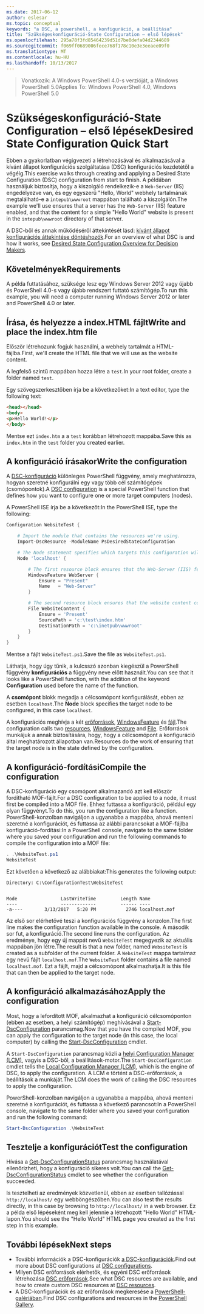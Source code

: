 ```yaml
---
ms.date: 2017-06-12
author: eslesar
ms.topic: conceptual
keywords: "a DSC, a powershell, a konfiguráció, a beállítása"
title: "Szükségeskonfiguráció-State Configuration – első lépések"
ms.openlocfilehash: 295a78f3fd85464239d51d7be0defa04d2344689
ms.sourcegitcommit: f069ff0689006fece768f178c10e3e3eeaee09f0
ms.translationtype: MT
ms.contentlocale: hu-HU
ms.lasthandoff: 10/13/2017
---
```

> <span data-ttu-id="0e20a-103">Vonatkozik: A Windows PowerShell 4.0-s verzióját, a Windows PowerShell 5.0</span><span class="sxs-lookup"><span data-stu-id="0e20a-103">Applies To: Windows PowerShell 4.0, Windows PowerShell 5.0</span></span>

# <a name="desired-state-configuration-quick-start"></a><span data-ttu-id="0e20a-104">Szükségeskonfiguráció-State Configuration – első lépések</span><span class="sxs-lookup"><span data-stu-id="0e20a-104">Desired State Configuration Quick Start</span></span>

<span data-ttu-id="0e20a-105">Ebben a gyakorlatban végigvezeti a létrehozásával és alkalmazásával a kívánt állapot konfigurációs szolgáltatása (DSC) konfigurációs kezdetétől a végéig.</span><span class="sxs-lookup"><span data-stu-id="0e20a-105">This exercise walks through creating and applying a Desired State Configuration (DSC) configuration from start to finish.</span></span>
<span data-ttu-id="0e20a-106">A példában használjuk biztosítja, hogy a kiszolgáló rendelkezik-e a `Web-Server` (IIS) engedélyezve van, és egy egyszerű "Hello, World" webhely tartalmának megtalálható-e a `intepub\wwwroot` mappában található a kiszolgálón.</span><span class="sxs-lookup"><span data-stu-id="0e20a-106">The example we'll use ensures that a server has the `Web-Server` (IIS) feature enabled, and that the content for a simple "Hello World" website is present in the `intepub\wwwroot` directory of that server.</span></span>

<span data-ttu-id="0e20a-107">A DSC-ből és annak működéséről áttekintését lásd: [kívánt állapot konfigurációs áttekintése döntéshozók](decisionMaker.md).</span><span class="sxs-lookup"><span data-stu-id="0e20a-107">For an overview of what DSC is and how it works, see [Desired State Configuration Overview for Decision Makers](decisionMaker.md).</span></span>

## <a name="requirements"></a><span data-ttu-id="0e20a-108">Követelmények</span><span class="sxs-lookup"><span data-stu-id="0e20a-108">Requirements</span></span>

<span data-ttu-id="0e20a-109">A példa futtatásához, szüksége lesz egy Windows Server 2012 vagy újabb és PowerShell 4.0-s vagy újabb rendszert futtató számítógép.</span><span class="sxs-lookup"><span data-stu-id="0e20a-109">To run this example, you will need a computer running Windows Server 2012 or later and PowerShell 4.0 or later.</span></span>

## <a name="write-and-place-the-indexhtm-file"></a><span data-ttu-id="0e20a-110">Írása, és helyezze a index.HTML fájlt</span><span class="sxs-lookup"><span data-stu-id="0e20a-110">Write and place the index.htm file</span></span>

<span data-ttu-id="0e20a-111">Először létrehozunk fogjuk használni, a webhely tartalmát a HTML-fájlba.</span><span class="sxs-lookup"><span data-stu-id="0e20a-111">First, we'll create the HTML file that we will use as the website content.</span></span>

<span data-ttu-id="0e20a-112">A legfelső szintű mappában hozza létre a `test`.</span><span class="sxs-lookup"><span data-stu-id="0e20a-112">In your root folder, create a folder named `test`.</span></span>

<span data-ttu-id="0e20a-113">Egy szövegszerkesztőben írja be a következőket:</span><span class="sxs-lookup"><span data-stu-id="0e20a-113">In a text editor, type the following text:</span></span>

```html
<head></head>
<body>
<p>Hello World!</p>
</body>
```

<span data-ttu-id="0e20a-114">Mentse ezt `index.htm` a a `test` korábban létrehozott mappába.</span><span class="sxs-lookup"><span data-stu-id="0e20a-114">Save this as `index.htm` in the `test` folder you created earlier.</span></span> 

## <a name="write-the-configuration"></a><span data-ttu-id="0e20a-115">A konfiguráció írásakor</span><span class="sxs-lookup"><span data-stu-id="0e20a-115">Write the configuration</span></span>

<span data-ttu-id="0e20a-116">A [DSC-konfiguráció](configurations.md) különleges PowerShell függvény, amely meghatározza, hogyan szeretné konfigurálni egy vagy több cél számítógépek (csomópontok).</span><span class="sxs-lookup"><span data-stu-id="0e20a-116">A [DSC configuration](configurations.md) is a special PowerShell function that defines how you want to configure one or more target computers (nodes).</span></span>

<span data-ttu-id="0e20a-117">A PowerShell ISE írja be a következőt:</span><span class="sxs-lookup"><span data-stu-id="0e20a-117">In the PowerShell ISE, type the following:</span></span>

```powershell
Configuration WebsiteTest {

    # Import the module that contains the resources we're using.
    Import-DscResource -ModuleName PsDesiredStateConfiguration

    # The Node statement specifies which targets this configuration will be applied to.
    Node 'localhost' {

        # The first resource block ensures that the Web-Server (IIS) feature is enabled.
        WindowsFeature WebServer {
            Ensure = "Present"
            Name   = "Web-Server"
        }

        # The second resource block ensures that the website content copied to the website root folder.
        File WebsiteContent {
            Ensure = 'Present'
            SourcePath = 'c:\test\index.htm'
            DestinationPath = 'c:\inetpub\wwwroot'
        }
    }
}
```

<span data-ttu-id="0e20a-118">Mentse a fájlt `WebsiteTest.ps1`.</span><span class="sxs-lookup"><span data-stu-id="0e20a-118">Save the file as `WebsiteTest.ps1`.</span></span>

<span data-ttu-id="0e20a-119">Láthatja, hogy úgy tűnik, a kulcsszó azonban kiegészül a PowerShell függvény **konfigurációs** a függvény neve előtt használt.</span><span class="sxs-lookup"><span data-stu-id="0e20a-119">You can see that it looks like a PowerShell function, with the addition of the keyword **Configuration** used before the name of the function.</span></span>

<span data-ttu-id="0e20a-120">A **csomópont** blokk megadja a célcsomópont konfigurálását, ebben az esetben `localhost`.</span><span class="sxs-lookup"><span data-stu-id="0e20a-120">The **Node** block specifies the target node to be configured, in this case `localhost`.</span></span>

<span data-ttu-id="0e20a-121">A konfigurációs meghívja a két [erőforrások](resources.md), [WindowsFeature](windowsFeatureResource.md) és [fájl](fileResource.md).</span><span class="sxs-lookup"><span data-stu-id="0e20a-121">The configuration calls two [resources](resources.md), [WindowsFeature](windowsFeatureResource.md) and [File](fileResource.md).</span></span>
<span data-ttu-id="0e20a-122">Erőforrások munkájuk a annak biztosítására, hogy, hogy a célcsomópont a konfiguráció által meghatározott állapotban van.</span><span class="sxs-lookup"><span data-stu-id="0e20a-122">Resources do the work of ensuring that the target node is in the state defined by the configuration.</span></span>

## <a name="compile-the-configuration"></a><span data-ttu-id="0e20a-123">A konfiguráció-fordítási</span><span class="sxs-lookup"><span data-stu-id="0e20a-123">Compile the configuration</span></span>

<span data-ttu-id="0e20a-124">A DSC-konfiguráció egy csomópont alkalmazandó azt kell először fordítható MOF-fájlt.</span><span class="sxs-lookup"><span data-stu-id="0e20a-124">For a DSC configuration to be applied to a node, it must first be compiled into a MOF file.</span></span>
<span data-ttu-id="0e20a-125">Ehhez futtassa a konfiguráció, például egy olyan függvényt.</span><span class="sxs-lookup"><span data-stu-id="0e20a-125">To do this, you run the configuration like a function.</span></span>
<span data-ttu-id="0e20a-126">PowerShell-konzolban navigáljon a ugyanabba a mappába, ahová menteni szeretné a konfigurációt, és futtassa az alábbi parancsokat a MOF-fájlba konfiguráció-fordítási:</span><span class="sxs-lookup"><span data-stu-id="0e20a-126">In a PowerShell console, navigate to the same folder where you saved your configuration and run the following commands to compile the configuration into a MOF file:</span></span>

```powershell
. .\WebsiteTest.ps1
WebsiteTest
```

<span data-ttu-id="0e20a-127">Ezt követően a következő az alábbiakat:</span><span class="sxs-lookup"><span data-stu-id="0e20a-127">This generates the following output:</span></span>

```
Directory: C:\ConfigurationTest\WebsiteTest


Mode                LastWriteTime         Length Name
----                -------------         ------ ----
-a----        3/13/2017   5:20 PM           2746 localhost.mof
```

<span data-ttu-id="0e20a-128">Az első sor elérhetővé teszi a konfigurációs függvény a konzolon.</span><span class="sxs-lookup"><span data-stu-id="0e20a-128">The first line makes the configuration function available in the console.</span></span>
<span data-ttu-id="0e20a-129">A második sor fut, a konfiguráció.</span><span class="sxs-lookup"><span data-stu-id="0e20a-129">The second line runs the configuration.</span></span>
<span data-ttu-id="0e20a-130">Az eredménye, hogy egy új mappát nevű `WebsiteTest` megegyezik az aktuális mappában jön létre.</span><span class="sxs-lookup"><span data-stu-id="0e20a-130">The result is that a new folder, named `WebsiteTest` is created as a subfolder of the current folder.</span></span>
<span data-ttu-id="0e20a-131">A `WebsiteTest` mappa tartalmaz egy nevű fájlt `localhost.mof`.</span><span class="sxs-lookup"><span data-stu-id="0e20a-131">The `WebsiteTest` folder contains a file named `localhost.mof`.</span></span>
<span data-ttu-id="0e20a-132">Ezt a fájlt, majd a célcsomópont alkalmazhatja.</span><span class="sxs-lookup"><span data-stu-id="0e20a-132">It is this file that can then be applied to the target node.</span></span>

## <a name="apply-the-configuration"></a><span data-ttu-id="0e20a-133">A konfiguráció alkalmazásához</span><span class="sxs-lookup"><span data-stu-id="0e20a-133">Apply the configuration</span></span>

<span data-ttu-id="0e20a-134">Most, hogy a lefordított MOF, alkalmazhat a konfiguráció célcsomóponton (ebben az esetben, a helyi számítógép) meghívásával a [Start-DscConfiguration](/reference/5.1/PSDesiredStateConfiguration/Start-DscConfiguration) parancsmag.</span><span class="sxs-lookup"><span data-stu-id="0e20a-134">Now that you have the compiled MOF, you can apply the configuration to the target node (in this case, the local computer) by calling the [Start-DscConfiguration](/reference/5.1/PSDesiredStateConfiguration/Start-DscConfiguration) cmdlet.</span></span>

<span data-ttu-id="0e20a-135">A `Start-DscConfiguration` parancsmag közli a [helyi Configuration Manager (LCM)](metaConfig.md), vagyis a DSC-ből, a beállítások-motor.</span><span class="sxs-lookup"><span data-stu-id="0e20a-135">The `Start-DscConfiguration` cmdlet tells the [Local Configuration Manager (LCM)](metaConfig.md), which is the engine of DSC, to apply the configuration.</span></span>
<span data-ttu-id="0e20a-136">A LCM e történt a DSC-erőforrások, a beállítások a munkáját.</span><span class="sxs-lookup"><span data-stu-id="0e20a-136">The LCM does the work of calling the DSC resources to apply the configuration.</span></span>

<span data-ttu-id="0e20a-137">PowerShell-konzolban navigáljon a ugyanabba a mappába, ahová menteni szeretné a konfigurációt, és futtassa a következő parancsot:</span><span class="sxs-lookup"><span data-stu-id="0e20a-137">In a PowerShell console, navigate to the same folder where you saved your configuration and run the following command:</span></span>

```powershell
Start-DscConfiguration .\WebsiteTest
```

## <a name="test-the-configuration"></a><span data-ttu-id="0e20a-138">Tesztelje a konfigurációt</span><span class="sxs-lookup"><span data-stu-id="0e20a-138">Test the configuration</span></span>

<span data-ttu-id="0e20a-139">Hívása a [Get-DscConfigurationStatus](/reference/5.1/PSDesiredStateConfiguration/Get-DscConfigurationStatus) parancsmag használatával ellenőrizheti, hogy a konfiguráció sikeres volt.</span><span class="sxs-lookup"><span data-stu-id="0e20a-139">You can call the [Get-DscConfigurationStatus](/reference/5.1/PSDesiredStateConfiguration/Get-DscConfigurationStatus) cmdlet to see whether the configuration succeeded.</span></span> 

<span data-ttu-id="0e20a-140">Is tesztelheti az eredmények közvetlenül, ebben az esetben tallózással `http://localhost/` egy webböngészőben.</span><span class="sxs-lookup"><span data-stu-id="0e20a-140">You can also test the results directly, in this case by browsing to `http://localhost/` in a web browser.</span></span>
<span data-ttu-id="0e20a-141">Ez a példa első lépéseként meg kell jelennie a létrehozott "Hello World" HTML-lapon.</span><span class="sxs-lookup"><span data-stu-id="0e20a-141">You should see the "Hello World" HTML page you created as the first step in this example.</span></span>

## <a name="next-steps"></a><span data-ttu-id="0e20a-142">További lépések</span><span class="sxs-lookup"><span data-stu-id="0e20a-142">Next steps</span></span>

- <span data-ttu-id="0e20a-143">További információk a DSC-konfigurációk [a DSC-konfigurációk](configurations.md).</span><span class="sxs-lookup"><span data-stu-id="0e20a-143">Find out more about DSC configurations at [DSC configurations](configurations.md).</span></span>
- <span data-ttu-id="0e20a-144">Milyen DSC erőforrások elérhetők, és egyéni DSC erőforrások létrehozása [DSC erőforrások](resources.md).</span><span class="sxs-lookup"><span data-stu-id="0e20a-144">See what DSC resources are available, and how to create custom DSC resources at [DSC resources](resources.md).</span></span>
- <span data-ttu-id="0e20a-145">A DSC-konfigurációk és az erőforrások megkeresése a [PowerShell-galériában](https://www.powershellgallery.com/).</span><span class="sxs-lookup"><span data-stu-id="0e20a-145">Find DSC configurations and resources in the [PowerShell Gallery](https://www.powershellgallery.com/).</span></span>



